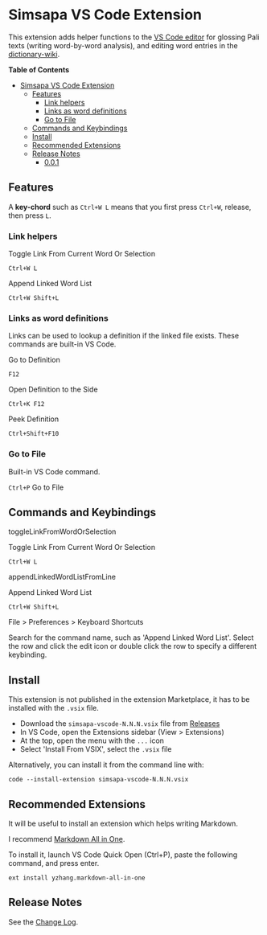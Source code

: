 # Simsapa VS Code Extension

This extension adds helper functions to the [VS Code
editor](https://code.visualstudio.com/) for glossing Pali texts (writing
word-by-word analysis), and editing word entries in the
[dictionary-wiki](https://github.com/simsapa/dictionary-wiki).

<!-- markdown-toc start - Don't edit this section. Run M-x markdown-toc-refresh-toc -->
**Table of Contents**

- [Simsapa VS Code Extension](#simsapa-vs-code-extension)
    - [Features](#features)
        - [Link helpers](#link-helpers)
        - [Links as word definitions](#links-as-word-definitions)
        - [Go to File](#go-to-file)
    - [Commands and Keybindings](#commands-and-keybindings)
    - [Install](#install)
    - [Recommended Extensions](#recommended-extensions)
    - [Release Notes](#release-notes)
        - [0.0.1](#001)

<!-- markdown-toc end -->

## Features

A **key-chord** such as `Ctrl+W L` means that you first press `Ctrl+W`, release,
then press `L`.

### Link helpers

Toggle Link From Current Word Or Selection

`Ctrl+W L`

Append Linked Word List

`Ctrl+W Shift+L`

### Links as word definitions

Links can be used to lookup a definition if the linked file exists. These
commands are built-in VS Code.

Go to Definition

`F12`

Open Definition to the Side

`Ctrl+K F12`

Peek Definition

`Ctrl+Shift+F10`

### Go to File

Built-in VS Code command.

`Ctrl+P` Go to File

## Commands and Keybindings

toggleLinkFromWordOrSelection

Toggle Link From Current Word Or Selection

`Ctrl+W L`

appendLinkedWordListFromLine

Append Linked Word List

`Ctrl+W Shift+L`

File > Preferences > Keyboard Shortcuts

Search for the command name, such as 'Append Linked Word List'. Select the row
and click the edit icon or double click the row to specify a different
keybinding.

## Install

This extension is not published in the extension Marketplace, it has to be
installed with the `.vsix` file.

- Download the `simsapa-vscode-N.N.N.vsix` file from [Releases](https://github.com/simsapa/simsapa-vscode/releases)
- In VS Code, open the Extensions sidebar (View > Extensions)
- At the top, open the menu with the `...` icon
- Select 'Install From VSIX', select the `.vsix` file

Alternatively, you can install it from the command line with:

```
code --install-extension simsapa-vscode-N.N.N.vsix
```

## Recommended Extensions

It will be useful to install an extension which helps writing Markdown.

I recommend [Markdown All in One](https://marketplace.visualstudio.com/items?itemName=yzhang.markdown-all-in-one).

To install it, launch VS Code Quick Open (Ctrl+P), paste the following command, and press enter.

```
ext install yzhang.markdown-all-in-one
```

## Release Notes

See the [Change Log](CHANGELOG.md).

